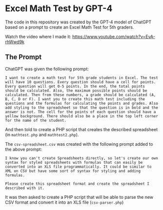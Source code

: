 # Excel Math Test by GPT-4

The code in this repository was created by the GPT-4 model of ChatGPT based on a prompt to create an Excel Math Test for 5th graders.

Watch the video where I made it: https://www.youtube.com/watch?v=EvA-rhWwd9k

## The Prompt

ChatGPT was given the following prompt:

```
I want to create a math test for 5th grade students in Excel. The test will have 10 questions. Every question should have a cell for points. Every question will get 0-5 points. In the end, the total points should be calculated. Also, the maximum possible points should be calculated. Then from these numbers, a grade should be calculated (A, B, C, D or F). I want you to create this math test including the questions and the formulas for calculating the points and grades. Also add styling to the spreadsheet so that the question is in bold and the answer is not. The cell for the points of each question should have a yellow background. There should also be a place in the top left corner for the name of the student.
```

And then told to create a PHP script that creates the described spreadsheet (in `mathtest.php` and `mathtest2.php`).

The `csv-spreadsheet.csv` was created with the following prompt added to the above prompt:

```
I know you can't create Spreadsheets directly, so let's create our own syntax for styled spreadsheets with formulas that can easily be converted into an XLS file programmatically. It could be similar to XML on CSV but have some sort of syntax for styling and adding formulas.

Please create this spreadsheet format and create the spreadsheet I described with it.
```

It was then asked to create a PHP script that will be able to parse the new CSV format and convert it into an XLS file (`csv-parser.php`)
